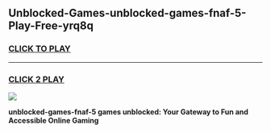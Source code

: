 
## Unblocked-Games-unblocked-games-fnaf-5-Play-Free-yrq8q
<h3>
<a href="https://premium76.site?title=unblocked-games-fnaf-5&ref=23A">CLICK TO PLAY</a></h3>
<hr>

<h3>
<a href="https://premium76.site?title=unblocked-games-fnaf-5&ref=23A">CLICK 2 PLAY</a>
  
</h3>

<a href="https://premium76.site?title=unblocked-games-fnaf-5&ref=23A"><img src="https://clearcache.store/games.png"></a>


**unblocked-games-fnaf-5 games unblocked: Your Gateway to Fun and Accessible Online Gaming**
